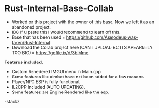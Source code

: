 # Rust-Internal-Base-Collab
- Worked on this project with the owner of this base. Now we left it as an abandoned project.
- IDC if u paste this i would recommend to learn off this.
- Base that has been used = https://github.com/Asmodeus-was-taken/Rust-Internal
- Download the Collab project here (CANT UPLOAD BC ITS APEARNTLY TOO BIG) = https://gofile.io/d/3bIMme

**Features included:**
- Custom Renedered IMGUI menu in Main.cpp
- Some features like aimbot have not been added for a few reasons.
- Player/NPC ESP is fully functional.
- IL2CPP Included (AUTO UPDATING).
- Some features are Engine Rendered like the esp.

-stackz
